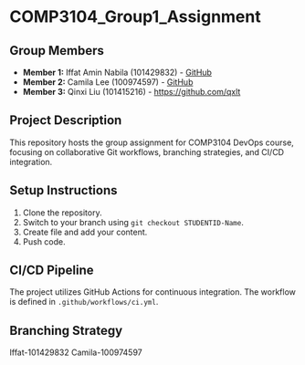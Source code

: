 # COMP3104_Group1_Assignment

## Group Members
- **Member 1:** Iffat Amin Nabila (101429832) - [GitHub](https://github.com/Iffat-Amin/COMP3104_Group68_Assignment/tree/main)
- **Member 2:** Camila Lee (100974597) - [GitHub](https://https://github.com/20cml)
- **Member 3:** Qinxi Liu (101415216) - https://github.com/qxlt

## Project Description
This repository hosts the group assignment for COMP3104 DevOps course, focusing on collaborative Git workflows, branching strategies, and CI/CD integration.

## Setup Instructions
1. Clone the repository.
2. Switch to your branch using `git checkout STUDENTID-Name`.
3. Create file and add your content.
4. Push code.

## CI/CD Pipeline
The project utilizes GitHub Actions for continuous integration. The workflow is defined in `.github/workflows/ci.yml`.

## Branching Strategy
Iffat-101429832
Camila-100974597
